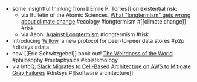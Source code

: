 - some insightful thinking from [[Emile P. Torres]] on existential risk:
	- via Bulletin of the Atomic Sciences, [What "longtermism" gets wrong about climate change](https://thebulletin.org/2022/11/what-longtermism-gets-wrong-about-climate-change/) #ecology #longtermism #[[climate change]] #risk
	- via Aeon, [Against Longtermism](https://aeon.co/essays/why-longtermism-is-the-worlds-most-dangerous-secular-credo) #longtermism #risk
- Introducing [Willow](https://willowprotocol.org/), a new protocol for peer-to-peer data stores #p2p #distsys #data
- new [[Eric Schwitzgebel]] book out! [The Weirdness of the World](https://schwitzsplinters.blogspot.com/2024/01/the-weirdness-of-world-release-day-and.html) #philosophy #metaphysics #epistemology
- via InfoQ, [Slack Migrates to Cell-Based Architecture on AWS to Mitigate Gray Failures](https://www.infoq.com/news/2024/01/slack-cell-based-architecture/) #distsys #[[software architecture]]